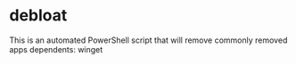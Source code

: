# debloat
This is an automated PowerShell script that will remove commonly removed apps
dependents: winget
